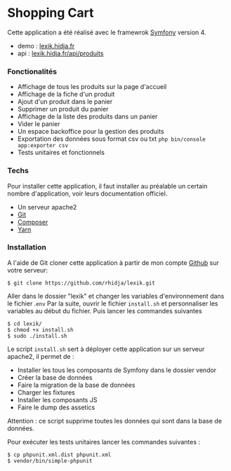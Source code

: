 # Shopping Cart
Cette application a été réalisé avec le framewrok [Symfony](https://symfony.com/) version 4.

-   demo : [lexik.hidja.fr](lexik.hidja.fr)
-   api : [lexik.hidja.fr/api/produits](lexik.hidja.fr/api/produits)

### Fonctionalités
  - Affichage de tous les produits sur la page d'accueil
  - Affichage de la fiche d'un produit
  - Ajout d'un produit dans le panier
  - Supprimer un produit du panier
  - Affichage de la liste des produits dans un panier
  - Vider le panier
  - Un espace backoffice pour la gestion des produits
  - Exportation des données sous format csv ou txt
  `php bin/console app:exporter csv`
  - Tests unitaires et fonctionnels

### Techs

Pour installer cette application, il faut installer au préalable un certain nombre d'application, voir leurs documentation officiel.
* Un serveur apache2
* [Git](https://git-scm.com/)
* [Composer](https://getcomposer.org/)
* [Yarn](https://yarnpkg.com/lang/en/docs/install/#debian-stable)

### Installation

A l'aide de Git cloner cette application à partir de mon compte [Github](https://github.com/rhidja/lexik) sur votre serveur:

```
$ git clone https://github.com/rhidja/lexik.git
```

Aller dans le dossier "lexik" et changer les variables d'environnement dans le fichier .`env`
Par la suite, ouvrir le fichier `install.sh` et personnaliser les variables au début du fichier.
Puis lancer les commandes suivantes

```
$ cd lexik/
$ chmod +x install.sh
$ sudo ./install.sh
```

Le script `install.sh` sert à déployer cette application sur un serveur apache2, il permet de :

- Installer les tous les composants de Symfony dans le dossier vendor
- Créer la base de données
- Faire la migration de la base de données
- Charger les fixtures
- Installer les composants JS
- Faire le dump des assetics

Attention : ce script supprime toutes les données qui sont dans la base de données.

Pour exécuter les tests unitaires lancer les commandes suivantes :

```
$ cp phpunit.xml.dist phpunit.xml
$ vendor/bin/simple-phpunit
```

